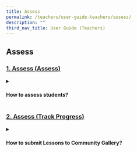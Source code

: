 ```yaml
---
title: Assess
permalink: /teachers/user-guide-teachers/assess/
description: ""
third_nav_title: User Guide (Teachers)
---
```

## Assess

### [1. Assess (Assess)](/teacher-user-guide/discover/index/)

<details><summary><h4>How to assess students?</h4></summary>
	
1. Quizzes
	
* [Add and Edit Quizzes (New)](https://www.notion.so/Add-and-Edit-Quizzes-New-b868eb6f0d6a4c378fd1bc9f4d88014a)
	
2. Assessments
	
* [Set Assignments as Assessments](https://www.notion.so/Set-Assignments-as-Assessments-e31ccdafc30c4eec951d41851de1f7b8)
	
3. Monitor

* [Monitor Students' Responses in an Assignment](https://www.notion.so/Monitor-Students-Responses-in-an-Assignment-edfb32a62b654be4b3ab26b03c38afe0)

4. Teacher-Marked Quiz

* [Mark Google-Attached Files](https://www.notion.so/Mark-Google-Attached-Files-e5bef330d4354370ab5dbd92ac73d8cc)

* [Mark Teacher-Marked Quizzes](https://www.notion.so/Mark-Teacher-Marked-Quizzes-e7330ade1fe34218980fbd1d57045388)

* [Release Teacher-Marked Quizzes](https://www.notion.so/Release-Teacher-Marked-Quizzes-2ea42df6292f4451b26b1f95ad736925)

5. Comments

* [Add Teacher Comments ](https://www.notion.so/Add-Teacher-Comments-9696edc63a064bbaab4c4d47defe7cf8)	
</details>

### [2. Assess (Track Progress)](/teacher-user-guide/discover/index/)

<details><summary><h4>How to submit Lessons to Community Gallery?</h4></summary>
	
* [Submit Lessons](https://www.notion.so/Submit-Lessons-3eef2c35ee5a4c589ef37aaba50baf9c)

* [Resubmit Lessons](https://www.notion.so/Resubmit-Lessons-a14e2604a378428996de0e4024b7f100)

* [Copyright Guidelines for Submission](https://www.notion.so/Copyright-Guidelines-for-Submission-232b6d03faa84fdf9ce0ffb5d70dc052)
</details>